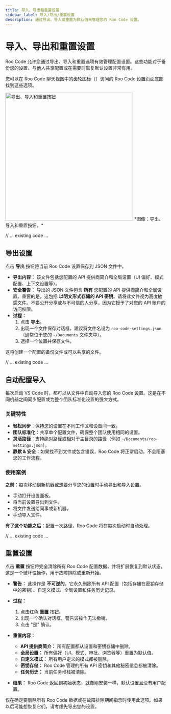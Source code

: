 ```yaml
---
title: 导入、导出和重置设置
sidebar_label: 导入/导出/重置设置
description: 通过导出、导入或重置为默认值来管理您的 Roo Code 设置。
---
```


# 导入、导出和重置设置

Roo Code 允许您通过导出、导入和重置选项有效管理配置设置。这些功能对于备份您的设置、与他人共享配置或在需要时恢复默认设置非常有用。

您可以在 Roo Code 聊天视图中的齿轮图标（<i class="codicon codicon-gear"></i>）访问的 Roo Code 设置页面底部找到这些选项。

<img src="/img/settings-management/settings-management.png" alt="导出、导入和重置按钮" width="400" />
*图像：导出、导入和重置按钮。*

// ... existing code ...

## 导出设置

点击 **导出** 按钮将当前 Roo Code 设置保存到 JSON 文件中。

*   **导出内容：** 该文件包括您配置的 API 提供商简介和全局设置（UI 偏好、模式配置、上下文设置等）。
*   **安全警告：** 导出的 JSON 文件包含 **所有** 您配置的 API 提供商简介和全局设置。重要的是，这包括 **以明文形式存储的 API 密钥**。请将此文件视为高度敏感文件。不要公开分享或与不可信的人分享，因为它授予了对您的 API 账户的访问权限。
*   **过程：**
    1.  点击 **导出**。
    2.  出现一个文件保存对话框，建议将文件名设为 `roo-code-settings.json`（通常位于您的 `~/Documents` 文件夹中）。
    3.  选择一个位置并保存文件。

这将创建一个配置的备份文件或可以共享的文件。

// ... existing code ...

## 自动配置导入

每次启动 VS Code 时，都可以从文件中自动导入您的 Roo Code 设置。这是在不同机器之间同步配置或为整个团队标准化设置的强大方式。

### 关键特性
- **轻松同步**：保持您的设置在不同工作区和设备间一致。
- **团队标准化**：共享单个配置文件，确保整个团队使用相同的设置。
- **灵活路径**：支持绝对路径或相对于主目录的路径（例如 `~/Documents/roo-settings.json`）。
- **静默 & 安全**：如果找不到文件或包含错误，Roo Code 将正常启动，不会阻塞您的工作流程。

### 使用案例

**之前**：每次移动到新机器或想要分享您的设置时手动导出和导入设置。
- 手动打开设置面板。
- 将当前设置导出到文件。
- 将文件发送给同事或新机器。
- 手动导入文件。

**有了这个功能之后**：配置一次路径，Roo Code 将在每次启动时自动处理。

// ... existing code ...

## 重置设置

点击 **重置** 按钮将完全清除所有 Roo Code 配置数据，并将扩展恢复到默认状态。这是一个破坏性操作，用于故障排除或重新开始。

*   **警告：** 此操作是 **不可逆的**。它永久删除所有 API 配置（包括存储在密钥存储中的密钥）、自定义模式、全局设置和任务历史记录。

*   **过程：**
    1.  点击红色 **重置** 按钮。
    2.  出现一个确认对话框，警告该操作无法撤销。
    3.  点击 "是" 确认。

*   **重置内容：**
    *   **API 提供商简介：** 所有配置都从设置和密钥存储中删除。
    *   **全局设置：** 所有偏好（UI、模式、审批、浏览器等）重置为默认值。
    *   **自定义模式：** 所有用户定义的模式都被删除。
    *   **密钥存储：** Roo Code 管理的所有 API 密钥和其他秘密信息都被清除。
    *   **任务历史：** 当前任务堆栈被清除。

*   **结果：** Roo Code 返回到初始状态，就像刚安装一样，默认设置且没有用户配置。

仅在确定要删除所有 Roo Code 数据或在故障排除期间指示时使用此选项。如果以后可能想恢复它们，请考虑先导出您的设置。